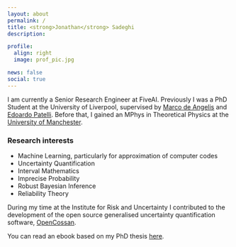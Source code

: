 ```yaml
---
layout: about
permalink: /
title: <strong>Jonathan</strong> Sadeghi
description:

profile:
  align: right
  image: prof_pic.jpg

news: false
social: true
---
```


I am currently a Senior Research Engineer at FiveAI.
Previously I was a PhD Student at the University of Liverpool, supervised by [Marco de Angelis](https://marcodeangelis.github.io) and [Edoardo Patelli](https://www.liverpool.ac.uk/engineering/staff/edoardo-patelli/).
Before that, I gained an MPhys in Theoretical Physics at the [University of Manchester](https://www.manchester.ac.uk/).

### Research interests
- Machine Learning, particularly for approximation of computer codes
- Uncertainty Quantification
- Interval Mathematics
- Imprecise Probability
- Robust Bayesian Inference
- Reliability Theory

During my time at the Institute for Risk and Uncertainty I contributed to the development of the open source generalised uncertainty quantification software, [OpenCossan](http://www.cossan.co.uk).

You can read an ebook based on my PhD thesis [here](https://uncertainty-for-engineers.github.io/uncertainty-modelling-for-engineers).
